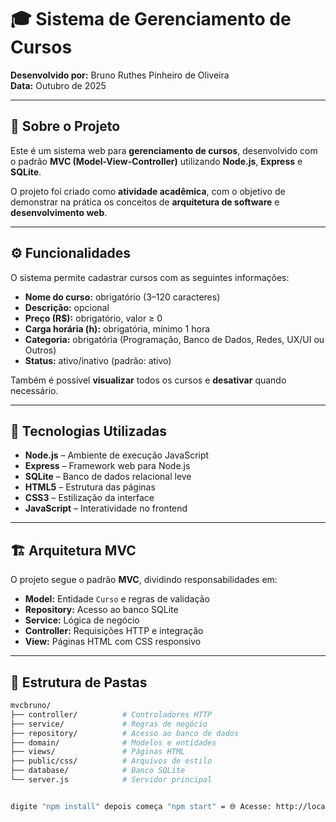 # 🎓 Sistema de Gerenciamento de Cursos

**Desenvolvido por:** Bruno Ruthes Pinheiro de Oliveira  
**Data:** Outubro de 2025

---

## 📘 Sobre o Projeto

Este é um sistema web para **gerenciamento de cursos**, desenvolvido com o padrão **MVC (Model-View-Controller)** utilizando **Node.js**, **Express** e **SQLite**.

O projeto foi criado como **atividade acadêmica**, com o objetivo de demonstrar na prática os conceitos de **arquitetura de software** e **desenvolvimento web**.

---

## ⚙️ Funcionalidades

O sistema permite cadastrar cursos com as seguintes informações:

- **Nome do curso:** obrigatório (3–120 caracteres)  
- **Descrição:** opcional  
- **Preço (R$):** obrigatório, valor ≥ 0  
- **Carga horária (h):** obrigatória, mínimo 1 hora  
- **Categoria:** obrigatória (Programação, Banco de Dados, Redes, UX/UI ou Outros)  
- **Status:** ativo/inativo (padrão: ativo)

Também é possível **visualizar** todos os cursos e **desativar** quando necessário.

---

## 🧩 Tecnologias Utilizadas

- **Node.js** – Ambiente de execução JavaScript
- **Express** – Framework web para Node.js
- **SQLite** – Banco de dados relacional leve
- **HTML5** – Estrutura das páginas
- **CSS3** – Estilização da interface
- **JavaScript** – Interatividade no frontend  

---

## 🏗️ Arquitetura MVC

O projeto segue o padrão **MVC**, dividindo responsabilidades em:

- **Model:** Entidade `Curso` e regras de validação
- **Repository:** Acesso ao banco SQLite
- **Service:** Lógica de negócio
- **Controller:** Requisições HTTP e integração
- **View:** Páginas HTML com CSS responsivo  

---

## 📁 Estrutura de Pastas

```bash
mvcbruno/
├── controller/          # Controladores HTTP
├── service/             # Regras de negócio
├── repository/          # Acesso ao banco de dados
├── domain/              # Modelos e entidades
├── views/               # Páginas HTML
├── public/css/          # Arquivos de estilo
├── database/            # Banco SQLite
└── server.js            # Servidor principal


digite "npm install" depois começa "npm start" = 🌐 Acesse: http://localhost:3000  